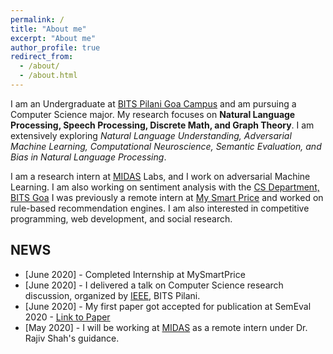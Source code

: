 ```yaml
---
permalink: /
title: "About me"
excerpt: "About me"
author_profile: true
redirect_from: 
  - /about/
  - /about.html
---
```

I am an Undergraduate at [BITS Pilani Goa Campus](https://www.bits-pilani.ac.in/Goa/index.aspx) and am pursuing a Computer Science major. My research focuses on **Natural Language Processing, Speech Processing, Discrete Math, and Graph Theory**. I am extensively exploring *Natural Language Understanding, Adversarial Machine Learning, Computational Neuroscience, Semantic Evaluation, and Bias in Natural Language Processing*.

I am a research intern at [MIDAS](http://midas.iiitd.edu.in/) Labs, and I work on adversarial Machine Learning. I am also working on sentiment analysis with the [CS Department, BITS Goa](https://www.bits-pilani.ac.in/goa/ComputerScienceInformationsSystems/ComputerScienceandInformationSystems)  I was previously a remote intern at [My Smart Price](https://www.mysmartprice.com) and worked on rule-based recommendation engines. I am also interested in competitive programming, web development, and social research.

## NEWS
* \[June 2020\] - Completed Internship at MySmartPrice
* \[June 2020\] - I delivered a talk on Computer Science research discussion, organized by [IEEE](https://www.bits-pilani.ac.in/goa/chapters), BITS Pilani.
* \[June 2020\] - My first paper got accepted for publication at SemEval 2020 - [Link to Paper](https://arxiv.org/abs/2006.00593)
* \[May 2020\] - I will be working at [MIDAS](http://midas.iiitd.edu.in/team/Somesh-Kumar-Singh.html) as a remote intern under Dr. Rajiv Shah's guidance.
